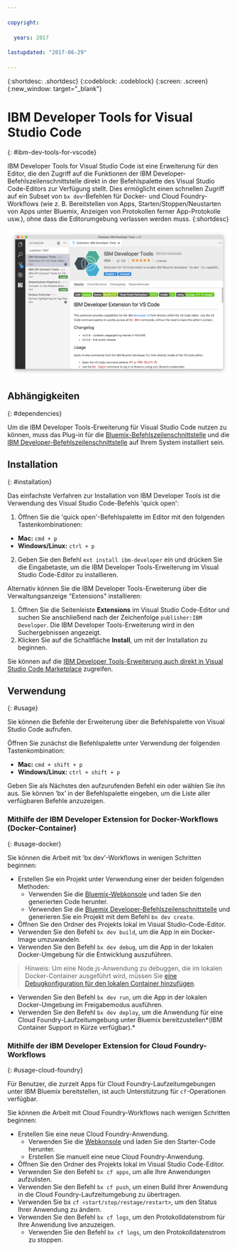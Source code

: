 ```yaml
---

copyright:

  years: 2017

lastupdated: "2017-06-29"

---
```


{:shortdesc: .shortdesc}
{:codeblock: .codeblock}
{:screen: .screen}
{:new_window: target="_blank"}

# IBM Developer Tools for Visual Studio Code
{: #ibm-dev-tools-for-vscode}

IBM Developer Tools for Visual Studio Code ist eine Erweiterung für den Editor, die den Zugriff auf die Funktionen der IBM Developer-Befehlszeilenschnittstelle direkt in der Befehlspalette des Visual Studio Code-Editors zur Verfügung stellt. Dies ermöglicht einen schnellen Zugriff auf ein Subset von `bx dev`-Befehlen für Docker- und Cloud Foundry-Workflows (wie z. B. Bereitstellen von Apps, Starten/Stoppen/Neustarten von Apps unter Bluemix, Anzeigen von Protokollen ferner App-Protokolle usw.), ohne dass die Editorumgebung verlassen werden muss.
{:shortdesc}

![Screenshot der Download-Anzeige der IBM Developer Tools-Erweiterung.](ibm-dev-tools-for-vscode.png "Download-Anzeige der Erweiterung in Visual Studio Code")

## Abhängigkeiten
{: #dependencies}

Um die IBM Developer Tools-Erweiterung für Visual Studio Code nutzen zu können, muss das Plug-in für die [Bluemix-Befehlszeilenschnittstelle](https://plugins.ng.bluemix.net/ui/home.html) und die [IBM Developer-Befehlszeilenschnittstelle](/docs/cloudnative/dev_cli.html) auf Ihrem System installiert sein.

## Installation
{: #installation}

Das einfachste Verfahren zur Installation von IBM Developer Tools ist die Verwendung des Visual Studio Code-Befehls 'quick open': 

1. Öffnen Sie die 'quick open'-Befehlspalette im Editor mit den folgenden Tastenkombinationen:

  * **Mac:** `cmd + p`
  * **Windows/Linux:** `ctrl + p`

2. Geben Sie den Befehl `ext install ibm-developer` ein und drücken Sie die Eingabetaste, um die IBM Developer Tools-Erweiterung im Visual Studio Code-Editor zu installieren.

Alternativ können Sie die IBM Developer Tools-Erweiterung über die Verwaltungsanzeige "Extensions" installieren:

1. Öffnen Sie die Seitenleiste **Extensions** im Visual Studio Code-Editor und suchen Sie anschließend nach der Zeichenfolge `publisher:IBM Developer`. Die IBM Developer Tools-Erweiterung wird in den Suchergebnissen angezeigt.  
2. Klicken Sie auf die Schaltfläche **Install**, um mit der Installation zu beginnen.

Sie können auf die [IBM Developer Tools-Erweiterung auch direkt in Visual Studio Code Marketplace](https://marketplace.visualstudio.com/items?itemName=IBM.ibm-developer) zugreifen.


## Verwendung
{: #usage}

Sie können die Befehle der Erweiterung über die Befehlspalette von Visual Studio Code aufrufen.

Öffnen Sie zunächst die Befehlspalette unter Verwendung der folgenden Tastenkombination: 

* **Mac:** `cmd + shift + p`
* **Windows/Linux:** `ctrl + shift + p`

Geben Sie als Nächstes den aufzurufenden Befehl ein oder wählen Sie ihn aus. Sie können ‘bx’ in der Befehlspalette eingeben, um die Liste aller verfügbaren Befehle anzuzeigen.  

### Mithilfe der IBM Developer Extension for Docker-Workflows (Docker-Container)
{: #usage-docker}

Sie können die Arbeit mit 'bx dev'-Workflows in wenigen Schritten beginnen: 
* Erstellen Sie ein Projekt unter Verwendung einer der beiden folgenden Methoden:
  * Verwenden Sie die [Bluemix-Webkonsole](https://console.ng.bluemix.net/developer/getting-started/) und laden Sie den generierten Code herunter.
  * Verwenden Sie die [Bluemix Developer-Befehlszeilenschnittstelle](/docs/cloudnative/dev_cli.html) und generieren Sie ein Projekt mit dem Befehl `bx dev create`.
* Öffnen Sie den Ordner des Projekts lokal im Visual Studio-Code-Editor.
* Verwenden Sie den Befehl `bx dev build`, um die App in ein Docker-Image umzuwandeln.
* Verwenden Sie den Befehl `bx dev debug`, um die App in der lokalen Docker-Umgebung für die Entwicklung auszuführen.
> Hinweis: Um eine Node.js-Anwendung zu debuggen, die im lokalen Docker-Container ausgeführt wird, müssen Sie [eine Debugkonfiguration für den lokalen Container hinzufügen](https://github.com/IBM-Bluemix/ibm-developer-extension-vscode#debugging-nodejs-apps-within-the-local-docker-container).
* Verwenden Sie den Befehl `bx dev run`, um die App in der lokalen Docker-Umgebung im Freigabemodus ausführen.
* Verwenden Sie den Befehl `bx dev deploy`, um die Anwendung für eine Cloud Foundry-Laufzeitumgebung unter Bluemix bereitzustellen*(IBM Container Support in Kürze verfügbar).*

### Mithilfe der IBM Developer Extension for Cloud Foundry-Workflows
{: #usage-cloud-foundry}

Für Benutzer, die zurzeit Apps für Cloud Foundry-Laufzeitumgebungen unter IBM Bluemix bereitstellen, ist auch Unterstützung für `cf`-Operationen verfügbar. 

Sie können die Arbeit mit Cloud Foundry-Workflows nach wenigen Schritten beginnen:
* Erstellen Sie eine neue Cloud Foundry-Anwendung.
  * Verwenden Sie die [Webkonsole](https://console.ng.bluemix.net/dashboard/cf-apps) und laden Sie den Starter-Code herunter.
  * Erstellen Sie manuell eine neue Cloud Foundry-Anwendung.
* Öffnen Sie den Ordner des Projekts lokal im Visual Studio Code-Editor.
* Verwenden Sie den Befehl `bx cf apps`, um alle Ihre Anwendungen aufzulisten.
* Verwenden Sie den Befehl `bx cf push`, um einen Build Ihrer Anwendung in die Cloud Foundry-Laufzeitumgebung zu übertragen.
* Verwenden Sie bx `cf <start/stop/restage/restart>`, um den Status Ihrer Anwendung zu ändern.
* Verwenden Sie den Befehl `bx cf logs`, um den Protokolldatenstrom für Ihre Anwendung live anzuzeigen.
  * Verwenden Sie den Befehl `bx cf logs`, um den Protokolldatenstrom zu stoppen.




